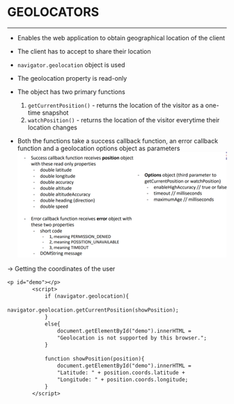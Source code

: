 # GEOLOCATORS
----
- Enables the web application to obtain geographical location of the client
- The client has to accept to share their location
- `navigator.geolocation` object is used
- The geolocation property is read-only

- The object has two primary functions
  1. `getCurrentPosition()` - returns the location of the visitor as a one-time snapshot
  2. `watchPosition()` - returns the location of the visitor everytime their location changes
- Both the functions take a success callback function, an error callback function and a geolocation options object as parameters
![geo1.png](https://github.com/Shogunkayo/PES_Notes/blob/main/WebTech/Images/geo1.png)

-> Getting the coordinates of the user
```
<p id="demo"></p>
        <script>
            if (navigator.geolocation){
                navigator.geolocation.getCurrentPosition(showPosition);
            } 
            else{
                document.getElementById("demo").innerHTML =
                "Geolocation is not supported by this browser.";
            }

            function showPosition(position){
                document.getElementById("demo").innerHTML =
                "Latitude: " + position.coords.latitude +
                "Longitude: " + position.coords.longitude;
            }
        </script>
```
